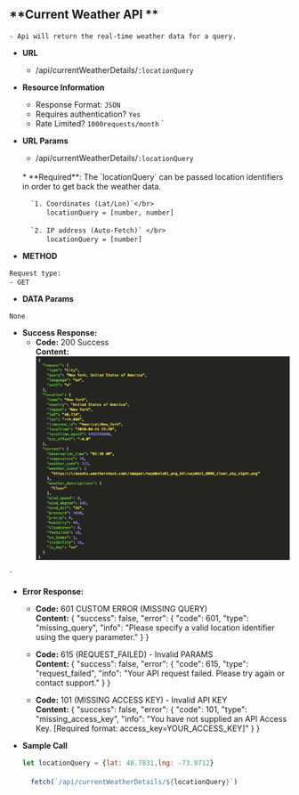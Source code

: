 **Current Weather API  **
----
```
- Api will return the real-time weather data for a query.
```
* **URL** <br/>
    * /api/currentWeatherDetails/`:locationQuery`
* **Resource Information**

    * Response Format: `JSON`
    * Requires authentication? `Yes`
    * Rate Limited? `1000requests/month`
`
* **URL Params** <br/>
    * /api/currentWeatherDetails/`:locationQuery`
    <br/>
        * **Required**: The `locationQuery` can be passed location identifiers in order to get back the weather data.
    
        `1. Coordinates (Lat/Lon)`</br>
            locationQuery = [number, number]

        `2. IP address (Auto-Fetch)` </br>
            locationQuery = [number]
 
* **METHOD** 
```
Request type: 
- GET
```
* **DATA Params** 
```
None
```

* **Success Response:**
  * **Code:** 200 Success <br />
    **Content:** 
    <img src="./Images/currentWeather.png"></img>
    
`

* **Error Response:**
  * **Code:** 601 CUSTOM ERROR (MISSING QUERY)<br />
      **Content:** 
      {
  "success": false,
  "error": {
    "code": 601,
    "type": "missing_query",
    "info": "Please specify a valid location identifier using the query parameter."
  }
}
     
  * **Code:** 615 (REQUEST_FAILED) - Invalid PARAMS<br />
      **Content:** 
      {
  "success": false,
  "error": {
    "code": 615,
    "type": "request_failed",
    "info": "Your API request failed. Please try again or contact support."
  }
}   
  * **Code:** 101 (MISSING ACCESS KEY) - Invalid API KEY<br />
      **Content:** 
{
  "success": false,
  "error": {
    "code": 101,
    "type": "missing_access_key",
    "info": "You have not supplied an API Access Key. [Required format: access_key=YOUR_ACCESS_KEY]"
  }
}



* **Sample Call** 

  ```javascript
  let locationQuery = {lat: 40.7831,lng: -73.9712}

    fetch(`/api/currentWeatherDetails/${locationQuery}`)
  ```


